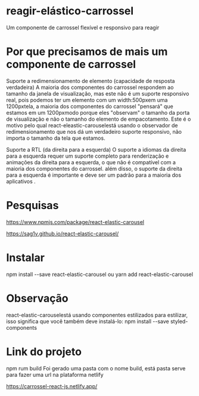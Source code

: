 # reagir-elástico-carrossel
Um componente de carrossel flexível e responsivo para reagir

# Por que precisamos de mais um componente de carrossel
Suporte a redimensionamento de elemento (capacidade de resposta verdadeira)
A maioria dos componentes do carrossel respondem ao tamanho da janela de visualização, mas este não é um suporte responsivo real, pois podemos ter um elemento com um width:500pxem uma 1200pxtela, a maioria dos componentes do carrossel "pensará" que estamos em um 1200pxmodo porque eles "observam" o tamanho da porta de visualização e não o tamanho do elemento de empacotamento. Este é o motivo pelo qual react-eleastic-carouselestá usando o observador de redimensionamento que nos dá um verdadeiro suporte responsivo, não importa o tamanho da tela que estamos.


Suporte a RTL (da direita para a esquerda) O suporte a idiomas da direita para a esquerda requer um suporte completo para renderização e animações da direita para a esquerda, o que não é compatível com a maioria dos componentes do carrossel. além disso, o suporte da direita para a esquerda é importante e deve ser um padrão para a maioria dos aplicativos .

# Pesquisas
https://www.npmjs.com/package/react-elastic-carousel

https://sag1v.github.io/react-elastic-carousel/


# Instalar
npm install --save react-elastic-carousel
ou
yarn add react-elastic-carousel

# Observação
react-elastic-carouselestá usando componentes estilizados para estilizar, isso significa que você também deve instalá-lo:
npm install --save styled-components

# Link do projeto
npm rum build
Foi gerado uma pasta com o nome build, está pasta serve para fazer uma url 
na plataforma netlify

https://carrossel-react-js.netlify.app/

